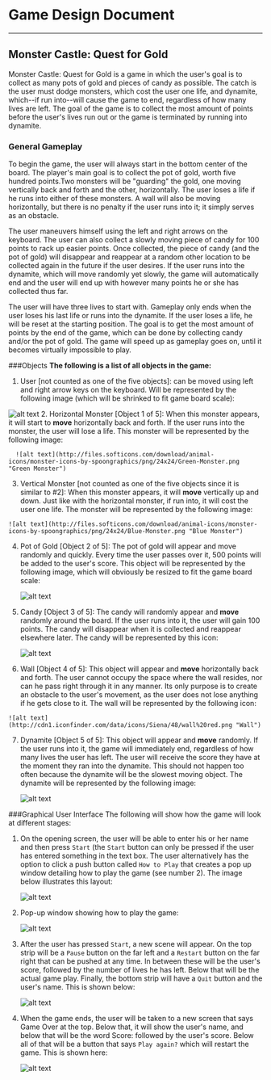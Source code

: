 # Game Design Document

----

## Monster Castle: Quest for Gold
Monster Castle: Quest for Gold is a game in which the user's goal is to collect as many pots of gold 
and pieces of candy as possible. The catch is the user must dodge monsters, which cost the user one life,
and dynamite, which--if run into--will cause the game to end, regardless of how many lives are left. The 
goal of the game is to collect the most amount of points before the user's lives run out or the game is 
terminated by running into dynamite.

### General Gameplay
To begin the game, the user will always start in the bottom center of the board. The player's main goal is 
to collect the pot of gold, worth five hundred points.Two monsters will be "guarding" the gold, one moving 
vertically back and forth and the other, horizontally. The user loses a life if he runs into either of these
monsters. A wall will also be moving horizontally, but there is no penalty if the user runs into it; it simply
serves as an obstacle.

The user maneuvers himself using the left and right arrows on the keyboard. The user can also 
collect a slowly moving piece of candy for 100 points to rack up easier points. Once collected, the piece of
candy (and the pot of gold) will disappear and reappear at a random other location to be collected again in 
the future if the user desires. If the user runs into the dynamite, which will move randomly yet slowly, the
game will automatically end and the user will end up with however many points he or she has collected thus far. 

The user will have three lives to start with. Gameplay only ends when the user loses his last life or runs
into the dynamite. If the user loses a life, he will be reset at the starting position. The goal is to get 
the most amount of points by the end of the game, which can be done by collecting candy and/or the pot of gold. 
The game will speed up as gameplay goes on, until it becomes virtually impossible to play.


###Objects
**The following is a list of all objects in the game:**

  1. User [not counted as one of the five objects]: can be moved using left and right arrow 
    keys on the keyboard. Will be represented by the following image (which will be shrinked to fit game board scale):
  
  ![alt text](http://www.pixeljoint.com/files/icons/full/warrior_single_fn.gif "Player Icon")
  2. Horizontal Monster [Object 1 of 5]: When this monster appears, it will start to **move** horizontally back and forth. If the user runs into the monster, the user
      will lose a life. This monster will be represented by the following image:

      ![alt text](http://files.softicons.com/download/animal-icons/monster-icons-by-spoongraphics/png/24x24/Green-Monster.png "Green Monster")
  3. Vertical Monster [not counted as one of the five objects since it is similar to #2]: When this monster appears,
    it will **move** vertically up and down. Just like with the
    horizontal monster, if run into, it will cost the user one life. The monster will be
    represented by the following image:

    ![alt text](http://files.softicons.com/download/animal-icons/monster-icons-by-spoongraphics/png/24x24/Blue-Monster.png "Blue Monster")
  4. Pot of Gold [Object 2 of 5]: The pot of gold will appear and move randomly and quickly. Every time the user passes
     over it, 500 points will be added to the user's score. This object will be represented by the following image, which will
     obviously be resized to fit the game board scale:

     ![alt text](http://www.allfreelogo.com/images/vector-thumb/pot-of-gold-prev114054467117I6sP.jpg "Pot of Gold")
  5. Candy [Object 3 of 5]: The candy will randomly appear and **move** randomly around the board. If the user runs into
     it, the user will gain 100 points. The candy will disappear when it is collected and reappear elsewhere later. 
     The candy will be represented by this icon:

     ![alt text](http://www.clker.com/cliparts/9/c/2/c/11949863201080446347candy_02.svg.thumb.png "Candy")
  6. Wall [Object 4 of 5]: This object will appear and **move** horizontally back and forth. The user cannot occupy the
     space where the wall resides, nor can he pass right through it in any manner. Its only purpose is to create an
     obstacle to the user's movement, as the user does not lose anything if he gets close to it. The wall will be
    represented by the following icon: 
    
    ![alt text](http://cdn1.iconfinder.com/data/icons/Siena/48/wall%20red.png "Wall")

  7. Dynamite [Object 5 of 5]: This object will appear and **move** randomly. If the user runs into it, the game will
     immediately end, regardless of how many lives the user has left. The user will receive the score they have at the
     moment they ran into the dynamite. This should not happen too often because the dynamite will be the slowest moving
     object. The dynamite will be represented by the following image:
     
     ![alt text](http://tutorialqueen.com/wp-content/uploads/2009/04/photoshop-dinamite-logo-stock-photo28-thumb.jpg "Dynamite")
     
###Graphical User Interface
The following will show how the game will look at different stages: 

  1. On the opening screen, the user will be able to enter his or her name and then press `Start` (the `Start` button can only
     be pressed if the user has entered something in the text box. The user alternatively has the option to click a push 
     button called `How to Play` that creates a pop up window detailing how to play the game (see number 2). The 
     image below illustrates this layout:
     
     ![alt text](http://i1350.photobucket.com/albums/p776/samdoh1121/startmenu_zps056f8e3f.png "Start Menu")
     
  2. Pop-up window showing how to play the game:
  
     ![alt text](http://i1350.photobucket.com/albums/p776/samdoh1121/howtoplay_zps6d288457.png "How to play")
     
  3. After the user has pressed `Start`, a new scene will appear. On the top strip will be a `Pause` button on 
     the far left and a `Restart` button on the far right that can be pushed at any time. In between these will be the user's score, followed by
     the number of lives he has left. Below that will be the actual game play. Finally, the bottom strip will have a `Quit`
     button and the user's name. This is shown below:
     
     ![alt text](http://i1350.photobucket.com/albums/p776/samdoh1121/gameplay_zps4b35e9e6.png "Game Play") 
  
  4. When the game ends, the user will be taken to a new screen that says Game Over at the top. Below that, it will show the
     user's name, and below that will be the word Score: followed by the user's score. Below all of that will be a button that
     says `Play again?` which will restart the game. This is shown here:
     
     ![alt text](http://i1350.photobucket.com/albums/p776/samdoh1121/gameover_zps67ab6398.png "Game Over") 
     


